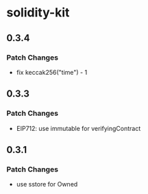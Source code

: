 # solidity-kit

## 0.3.4

### Patch Changes

-   fix keccak256("time") - 1

## 0.3.3

### Patch Changes

-   EIP712: use immutable for verifyingContract

## 0.3.1

### Patch Changes

-   use sstore for Owned
